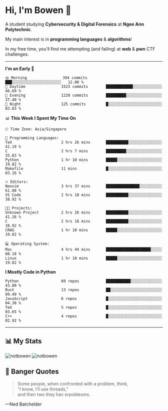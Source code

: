 # Hi, I'm Bowen 👋

A student studying **Cybersecurity & Digital Forensics** at **Ngee Ann Polytechnic**.

My main interest is in **programming languages** & **algorithms**!

In my free time, you'll find me attempting (and failing) at **web** & **pwn** CTF challenges.

---

<!--START_SECTION:waka-->
**I'm an Early 🐤** 

```text
🌞 Morning                394 commits         ███░░░░░░░░░░░░░░░░░░░░░░   12.08 % 
🌆 Daytime                1523 commits        ████████████░░░░░░░░░░░░░   46.69 % 
🌃 Evening                1220 commits        █████████░░░░░░░░░░░░░░░░   37.40 % 
🌙 Night                  125 commits         █░░░░░░░░░░░░░░░░░░░░░░░░   03.83 % 
```


📊 **This Week I Spent My Time On** 

```text
🕑︎ Time Zone: Asia/Singapore

💬 Programming Languages: 
TeX                      2 hrs 26 mins       ██████████░░░░░░░░░░░░░░░   41.19 % 
C                        2 hrs 7 mins        █████████░░░░░░░░░░░░░░░░   35.83 % 
Python                   1 hr 10 mins        █████░░░░░░░░░░░░░░░░░░░░   19.82 % 
Makefile                 11 mins             █░░░░░░░░░░░░░░░░░░░░░░░░   03.16 % 

🔥 Editors: 
Neovim                   3 hrs 37 mins       ███████████████░░░░░░░░░░   61.08 % 
VS Code                  2 hrs 18 mins       ██████████░░░░░░░░░░░░░░░   38.92 % 

🐱‍💻 Projects: 
Unknown Project          2 hrs 26 mins       ██████████░░░░░░░░░░░░░░░   41.26 % 
C                        2 hrs 18 mins       ██████████░░░░░░░░░░░░░░░   38.92 % 
CRAG                     1 hr 10 mins        █████░░░░░░░░░░░░░░░░░░░░   19.82 % 

💻 Operating System: 
Mac                      4 hrs 44 mins       ████████████████████░░░░░   80.18 % 
Linux                    1 hr 10 mins        █████░░░░░░░░░░░░░░░░░░░░   19.82 % 
```

**I Mostly Code in Python** 

```text
Python                   60 repos            ███████████░░░░░░░░░░░░░░   43.80 % 
Rust                     13 repos            ██░░░░░░░░░░░░░░░░░░░░░░░   09.49 % 
JavaScript               6 repos             █░░░░░░░░░░░░░░░░░░░░░░░░   04.38 % 
TeX                      5 repos             █░░░░░░░░░░░░░░░░░░░░░░░░   03.65 % 
C++                      4 repos             █░░░░░░░░░░░░░░░░░░░░░░░░   02.92 % 
```




<!--END_SECTION:waka-->

---

## 📊 My Stats

<p>
  <img align="left" src="https://github-readme-stats.vercel.app/api/top-langs?username=notbowen&show_icons=true&locale=en&layout=compact&theme=gruvbox" alt="notbowen" />
  <img align="center" src="https://github-readme-stats.vercel.app/api?username=notbowen&show_icons=true&locale=en&theme=gruvbox&include_all_commits=true" alt="notbowen" />
</p>

## 💬 Banger Quotes

> Some people, when confronted with a problem, think,  
“I know, I’ll use threads,”  
and then two they hav erpoblesms.
 
—Ned Batchelder
